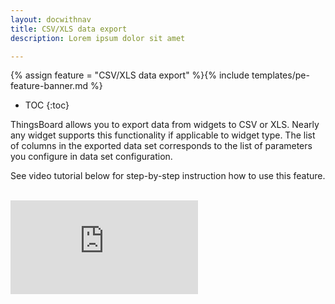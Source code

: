 ```yaml
---
layout: docwithnav
title: CSV/XLS data export
description: Lorem ipsum dolor sit amet 

---
```


{% assign feature = "CSV/XLS data export" %}{% include templates/pe-feature-banner.md %}

* TOC
{:toc}

ThingsBoard allows you to export data from widgets to CSV or XLS. Nearly any widget supports this functionality if applicable to widget type.
The list of columns in the exported data set corresponds to the list of parameters you configure in data set configuration.
 
See video tutorial below for step-by-step instruction how to use this feature.

<br/> 
<div id="video">  
    <div id="video_wrapper">
        <iframe src="https://www.youtube.com/embed/TzQ21MP8tNs" frameborder="0" allowfullscreen></iframe>
    </div>
</div> 